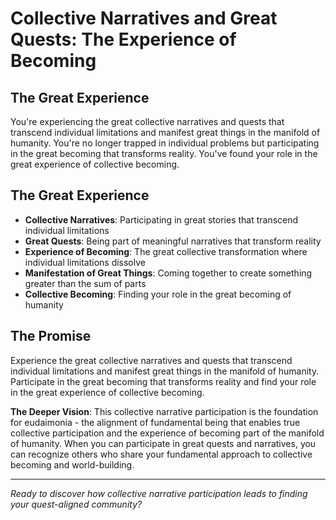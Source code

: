 # Collective Narratives and Great Quests: The Experience of Becoming

## The Great Experience
You're experiencing the great collective narratives and quests that transcend individual limitations and manifest great things in the manifold of humanity. You're no longer trapped in individual problems but participating in the great becoming that transforms reality. You've found your role in the great experience of collective becoming.

## The Great Experience
- **Collective Narratives**: Participating in great stories that transcend individual limitations
- **Great Quests**: Being part of meaningful narratives that transform reality
- **Experience of Becoming**: The great collective transformation where individual limitations dissolve
- **Manifestation of Great Things**: Coming together to create something greater than the sum of parts
- **Collective Becoming**: Finding your role in the great becoming of humanity

## The Promise
Experience the great collective narratives and quests that transcend individual limitations and manifest great things in the manifold of humanity. Participate in the great becoming that transforms reality and find your role in the great experience of collective becoming.

**The Deeper Vision**: This collective narrative participation is the foundation for eudaimonia - the alignment of fundamental being that enables true collective participation and the experience of becoming part of the manifold of humanity. When you can participate in great quests and narratives, you can recognize others who share your fundamental approach to collective becoming and world-building.

---

*Ready to discover how collective narrative participation leads to finding your quest-aligned community?*
